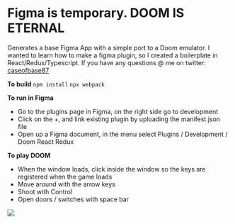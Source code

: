 # Figma is temporary. DOOM IS ETERNAL

Generates a base Figma App with a simple port to a Doom emulator. I wanted to learn how to make a figma plugin, so I created a boilerplate in React/Redux/Typescript. If you have any questions @ me on twitter: [caseofbase87](hhttps://twitter.com/caseofbase87)

**To build**
`npm install`
`npx webpack`

**To run in Figma**
- Go to the plugins page in Figma, on the right side go to development
- Click on the +, and link existing plugin by uploading the manifest.json file
- Open up a Figma document, in the menu select Plugins / Development / Doom React Redux

**To play DOOM**
- When the window loads, click inside the window so the keys are registered when the game loads
- Move around with the arrow keys
- Shoot with Control
- Open doors / switches with space bar

<img src="https://media0.giphy.com/media/QDK1pCI43lGhO/giphy.gif?cid=ecf05e47f31decea031bcc512d72415b4038e3a4b9075170&rid=giphy.gif" />


[webpack]: ../webpack/
